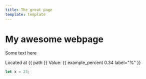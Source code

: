 ```yaml
---
title: The great page
template: template
---
```


# My awesome webpage
Some text here

Located at {{ path }}
Value: {{ example_percent 0.34 label=\"%\" }}

```Rust
let x = 23;
```
